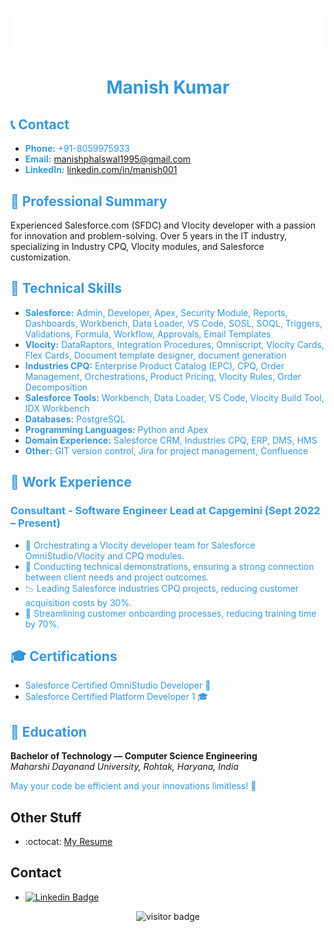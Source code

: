 <h1 align="center">
  <img src="https://github.com/manish-phalswal/manish-phalswal/blob/main/name.svg" />
</h1>
<!-- Header Section -->
<h1 align="center"><span style="color:#3498DB;">Manish Kumar</span></h1>

<!-- Contact Section -->
<h2><span style="color:#3498DB;">📞 Contact</span></h2>

- <span style="color:#3498DB;">**Phone:** +91-8059975933</span>
- <span style="color:#3498DB;">**Email:** [manishphalswal1995@gmail.com](mailto:manishphalswal1995@gmail.com)</span>
- <span style="color:#3498DB;">**LinkedIn:** [linkedin.com/in/manish001](https://www.linkedin.com/in/manish001)</span>

<!-- Professional Summary Section -->
<h2><span style="color:#3498DB;">💼 Professional Summary</span></h2>

Experienced Salesforce.com (SFDC) and Vlocity developer with a passion for innovation and problem-solving. Over 5 years in the IT industry, specializing in Industry CPQ, Vlocity modules, and Salesforce customization.

<!-- Technical Skills Section -->
<h2><span style="color:#3498DB;">🔧 Technical Skills</span></h2>

- <span style="color:#3498DB;">**Salesforce:** Admin, Developer, Apex, Security Module, Reports, Dashboards, Workbench, Data Loader, VS Code, SOSL, SOQL, Triggers, Validations, Formula, Workflow, Approvals, Email Templates</span>
- <span style="color:#3498DB;">**Vlocity:** DataRaptors, Integration Procedures, Omniscript, Vlocity Cards, Flex Cards, Document template designer, document generation</span>
- <span style="color:#3498DB;">**Industries CPQ:** Enterprise Product Catalog (EPC), CPQ, Order Management, Orchestrations, Product Pricing, Vlocity Rules, Order Decomposition</span>
- <span style="color:#3498DB;">**Salesforce Tools:** Workbench, Data Loader, VS Code, Vlocity Build Tool, IDX Workbench</span>
- <span style="color:#3498DB;">**Databases:** PostgreSQL</span>
- <span style="color:#3498DB;">**Programming Languages:** Python and Apex</span>
- <span style="color:#3498DB;">**Domain Experience:** Salesforce CRM, Industries CPQ, ERP, DMS, HMS</span>
- <span style="color:#3498DB;">**Other:** GIT version control, Jira for project management, Confluence</span>

<!-- Work Experience Section -->
<h2><span style="color:#3498DB;">💼 Work Experience</span></h2>

### <span style="color:#3498DB;">Consultant - Software Engineer Lead at Capgemini (Sept 2022 – Present)</span>

- <span style="color:#3498DB;">🎯 Orchestrating a Vlocity developer team for Salesforce OmniStudio/Vlocity and CPQ modules.</span>
- <span style="color:#3498DB;">🚀 Conducting technical demonstrations, ensuring a strong connection between client needs and project outcomes.</span>
- <span style="color:#3498DB;">📉 Leading Salesforce industries CPQ projects, reducing customer acquisition costs by 30%.</span>
- <span style="color:#3498DB;">🔄 Streamlining customer onboarding processes, reducing training time by 70%.</span>

<!-- Additional Work Experience Sections -->

<!-- Certifications Section -->
<h2><span style="color:#3498DB;">🎓 Certifications</span></h2>

- <span style="color:#3498DB;">Salesforce Certified OmniStudio Developer 🧙</span>
- <span style="color:#3498DB;">Salesforce Certified Platform Developer 1 🎓</span>

<!-- Education Section -->
<h2><span style="color:#3498DB;">🏫 Education</span></h2>

**Bachelor of Technology — Computer Science Engineering**  
*Maharshi Dayanand University, Rohtak, Haryana, India*

<span style="color:#3498DB;">May your code be efficient and your innovations limitless! 🌟</span>

## Other Stuff
  - :octocat: [My Resume](https://drive.google.com/file/d/1io5UYTOKCzsz3z4oHm2oa7Go9ZWcrbmT/view?usp=drivesdk)

## Contact
- [![Linkedin Badge](https://img.shields.io/badge/-manish-blue?style=flat-square&logo=Linkedin&logoColor=white&link=https://www.linkedin.com/in/manish001/)](https://www.linkedin.com/in/manish001/) 

<p  align="center">
  <img src="https://visitor-badge.glitch.me/badge?page_id=manish-phalswal.353990664" alt="visitor badge"/>
</p>
